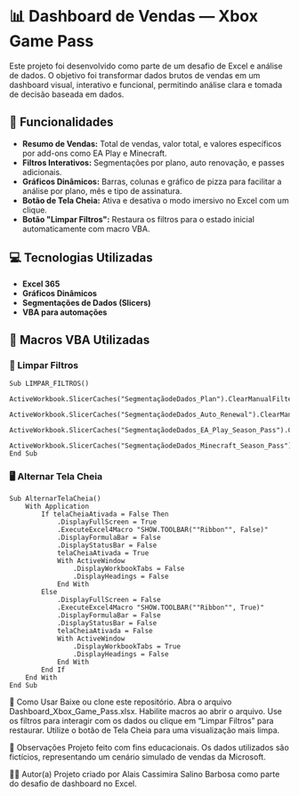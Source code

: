 # 📊 Dashboard de Vendas — Xbox Game Pass

Este projeto foi desenvolvido como parte de um desafio de Excel e análise de dados. O objetivo foi transformar dados brutos de vendas em um dashboard visual, interativo e funcional, permitindo análise clara e tomada de decisão baseada em dados.

## 🧩 Funcionalidades

- **Resumo de Vendas:** Total de vendas, valor total, e valores específicos por add-ons como EA Play e Minecraft.
- **Filtros Interativos:** Segmentações por plano, auto renovação, e passes adicionais.
- **Gráficos Dinâmicos:** Barras, colunas e gráfico de pizza para facilitar a análise por plano, mês e tipo de assinatura.
- **Botão de Tela Cheia:** Ativa e desativa o modo imersivo no Excel com um clique.
- **Botão "Limpar Filtros":** Restaura os filtros para o estado inicial automaticamente com macro VBA.

## 💻 Tecnologias Utilizadas

- **Excel 365**
- **Gráficos Dinâmicos**
- **Segmentações de Dados (Slicers)**
- **VBA para automações**

## 🔧 Macros VBA Utilizadas

### 🧼 Limpar Filtros

```vba
Sub LIMPAR_FILTROS()
    ActiveWorkbook.SlicerCaches("SegmentaçãodeDados_Plan").ClearManualFilter
    ActiveWorkbook.SlicerCaches("SegmentaçãodeDados_Auto_Renewal").ClearManualFilter
    ActiveWorkbook.SlicerCaches("SegmentaçãodeDados_EA_Play_Season_Pass").ClearManualFilter
    ActiveWorkbook.SlicerCaches("SegmentaçãodeDados_Minecraft_Season_Pass").ClearManualFilter
End Sub
```
### 🖥️ Alternar Tela Cheia

```vba
Sub AlternarTelaCheia()
    With Application
        If telaCheiaAtivada = False Then
            .DisplayFullScreen = True
            .ExecuteExcel4Macro "SHOW.TOOLBAR(""Ribbon"", False)"
            .DisplayFormulaBar = False
            .DisplayStatusBar = False
            telaCheiaAtivada = True
            With ActiveWindow
                .DisplayWorkbookTabs = False
                .DisplayHeadings = False
            End With
        Else
            .DisplayFullScreen = False
            .ExecuteExcel4Macro "SHOW.TOOLBAR(""Ribbon"", True)"
            .DisplayFormulaBar = False
            .DisplayStatusBar = False
            telaCheiaAtivada = False
            With ActiveWindow
                .DisplayWorkbookTabs = True
                .DisplayHeadings = False
            End With
        End If
    End With
End Sub
```

📁 Como Usar
Baixe ou clone este repositório.
Abra o arquivo Dashboard_Xbox_Game_Pass.xlsx.
Habilite macros ao abrir o arquivo.
Use os filtros para interagir com os dados ou clique em “Limpar Filtros” para restaurar.
Utilize o botão de Tela Cheia para uma visualização mais limpa.

📌 Observações
Projeto feito com fins educacionais.
Os dados utilizados são fictícios, representando um cenário simulado de vendas da Microsoft.

👩‍💻 Autor(a)
Projeto criado por Alais Cassimira Salino Barbosa como parte do desafio de dashboard no Excel.
